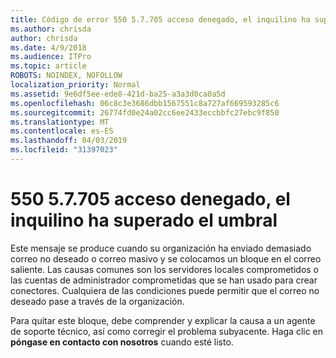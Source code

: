 ```yaml
---
title: Código de error 550 5.7.705 acceso denegado, el inquilino ha superado el umbral
ms.author: chrisda
author: chrisda
ms.date: 4/9/2018
ms.audience: ITPro
ms.topic: article
ROBOTS: NOINDEX, NOFOLLOW
localization_priority: Normal
ms.assetid: 9e6df5ee-ede8-421d-ba25-a3a3d0ca0a5d
ms.openlocfilehash: 06c8c3e3686dbb1567551c8a727af669593285c6
ms.sourcegitcommit: 26774fd0e24a02cc6ee2433eccbbfc27ebc9f850
ms.translationtype: MT
ms.contentlocale: es-ES
ms.lasthandoff: 04/03/2019
ms.locfileid: "31397023"
---
```

# <a name="550-57705-access-denied-tenant-has-exceeded-threshold"></a>550 5.7.705 acceso denegado, el inquilino ha superado el umbral

Este mensaje se produce cuando su organización ha enviado demasiado correo no deseado o correo masivo y se colocamos un bloque en el correo saliente.
Las causas comunes son los servidores locales comprometidos o las cuentas de administrador comprometidas que se han usado para crear conectores. Cualquiera de las condiciones puede permitir que el correo no deseado pase a través de la organización.

Para quitar este bloque, debe comprender y explicar la causa a un agente de soporte técnico, así como corregir el problema subyacente.
Haga clic en **póngase en contacto con nosotros** cuando esté listo.

